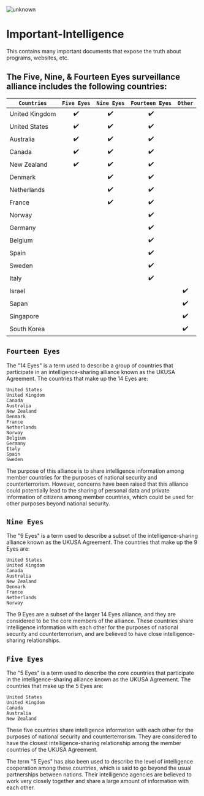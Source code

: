 ![unknown](https://user-images.githubusercontent.com/53458032/169435725-624e794e-fec9-464a-be9e-d8cc6d28f468.png)

# Important-Intelligence
This contains many important documents that expose the truth about programs, websites, etc.

## The Five, Nine, & Fourteen Eyes surveillance alliance includes the following countries:

| `Countries` | `Five Eyes` | `Nine Eyes` | `Fourteen Eyes` | `Other` |
|-|:---:|:---:|:---:|:---:|
| United Kingdom | ✔️ | ✔️ | ✔️ |
| United States | ✔️ | ✔️ | ✔️ |
| Australia | ✔️ | ✔️ | ✔️ |
| Canada | ✔️ | ✔️ | ✔️ |
| New Zealand | ✔️ | ✔️ | ✔️ |
| Denmark | | ✔️ | ✔️ |
| Netherlands | | ✔️ | ✔️ |
| France | | ✔️ | ✔️ |
| Norway | | | ✔️ |
| Germany | | | ✔️ |
| Belgium | | | ✔️ |
| Spain | | | ✔️ |
| Sweden | | | ✔️ |
| Italy | | | ✔️ |
| Israel | | | | ✔️ |
| Sapan | | | | ✔️ |
| Singapore | | | | ✔️ |
| South Korea | | | | ✔️ |

## ``Fourteen Eyes``
The "14 Eyes" is a term used to describe a group of countries that participate in an intelligence-sharing alliance known as the UKUSA Agreement. The countries that make up the 14 Eyes are:

    United States
    United Kingdom
    Canada
    Australia
    New Zealand
    Denmark
    France
    Netherlands
    Norway
    Belgium
    Germany
    Italy
    Spain
    Sweden

The purpose of this alliance is to share intelligence information among member countries for the purposes of national security and counterterrorism. However, concerns have been raised that this alliance could potentially lead to the sharing of personal data and private information of citizens among member countries, which could be used for other purposes beyond national security.

## ``Nine Eyes``
The "9 Eyes" is a term used to describe a subset of the intelligence-sharing alliance known as the UKUSA Agreement. The countries that make up the 9 Eyes are:

    United States
    United Kingdom
    Canada
    Australia
    New Zealand
    Denmark
    France
    Netherlands
    Norway

The 9 Eyes are a subset of the larger 14 Eyes alliance, and they are considered to be the core members of the alliance. These countries share intelligence information with each other for the purposes of national security and counterterrorism, and are believed to have close intelligence-sharing relationships.

## ``Five Eyes``
The "5 Eyes" is a term used to describe the core countries that participate in the intelligence-sharing alliance known as the UKUSA Agreement. The countries that make up the 5 Eyes are:

    United States
    United Kingdom
    Canada
    Australia
    New Zealand

These five countries share intelligence information with each other for the purposes of national security and counterterrorism. They are considered to have the closest intelligence-sharing relationship among the member countries of the UKUSA Agreement.

The term "5 Eyes" has also been used to describe the level of intelligence cooperation among these countries, which is said to go beyond the usual partnerships between nations. Their intelligence agencies are believed to work very closely together and share a large amount of information with each other.
